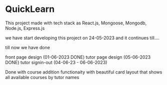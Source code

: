 # QuickLearn

This project made with tech stack as React.js, Mongoose, Mongodb, Node.js, Express.js

we have start developing this project on 24-05-2023 and it continues till....

till now we have done

front page design (01-06-2023 DONE)
tutor page design (05-06-2023 DONE)
tutor signin-out (04-06-23 - 06-06-2023)

Done with course addition functionaity with beautiful card layout that shows all available courses by tutor names
